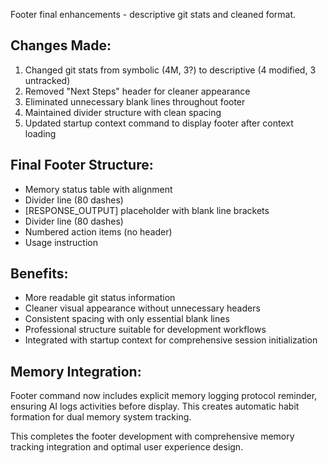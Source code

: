 Footer final enhancements - descriptive git stats and cleaned format.

## Changes Made:
1. Changed git stats from symbolic (4M, 3?) to descriptive (4 modified, 3 untracked)
2. Removed "Next Steps" header for cleaner appearance
3. Eliminated unnecessary blank lines throughout footer
4. Maintained divider structure with clean spacing
5. Updated startup context command to display footer after context loading

## Final Footer Structure:
- Memory status table with alignment
- Divider line (80 dashes)
- [RESPONSE_OUTPUT] placeholder with blank line brackets
- Divider line (80 dashes)  
- Numbered action items (no header)
- Usage instruction

## Benefits:
- More readable git status information
- Cleaner visual appearance without unnecessary headers
- Consistent spacing with only essential blank lines
- Professional structure suitable for development workflows
- Integrated with startup context for comprehensive session initialization

## Memory Integration:
Footer command now includes explicit memory logging protocol reminder, ensuring AI logs activities before display. This creates automatic habit formation for dual memory system tracking.

This completes the footer development with comprehensive memory tracking integration and optimal user experience design.